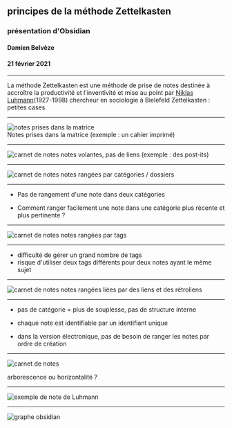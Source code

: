 

## principes de la méthode Zettelkasten
### présentation d'Obsidian
#### Damien Belvèze
#### 21 février 2021

---

La méthode Zettelkasten est une méthode de prise de notes destinée à accroître la productivité et l'inventivité et mise au point par [Niklas Luhmann](https://en.wikipedia.org/wiki/Niklas_Luhmann)(1927-1998) chercheur en sociologie à Bielefeld
Zettelkasten : petites cases

---

 ![notes prises dans la matrice](images/zettelkasten1B.png)       
Notes prises dans la matrice (exemple : un cahier imprimé)

---

![carnet de notes](images/zettelkasten2B.png)
notes volantes, pas de liens (exemple : des post-its)

---

![carnet de notes](images/zettelkasten3B.png)
notes rangées par catégories / dossiers

---

-  Pas de rangement d'une note dans deux catégories

- Comment ranger facilement une note dans une catégorie plus récente et plus pertinente ?

---

![carnet de notes](images/zettelkasten4B.png)
notes rangées par tags

---

- difficulté de gérer un grand nombre de tags
- risque d'utiliser deux tags différents pour deux notes ayant le même sujet

---

 ![carnet de notes](images/zettelkasten5B.png)
notes rangées liées par des liens et des rétroliens

---

- pas de catégorie = plus de souplesse, pas de structure interne

- chaque note est identifiable par un identifiant unique

- dans la version électronique, pas de besoin de ranger les notes par ordre de création

---

![carnet de notes](images/zettelkasten7.jpg)

arborescence ou horizontalité ?

---

![exemple de note de Luhmann](images/zettelkasten8B.png)

---

![graphe obsidian](images/graphe_obsidian2.png)
